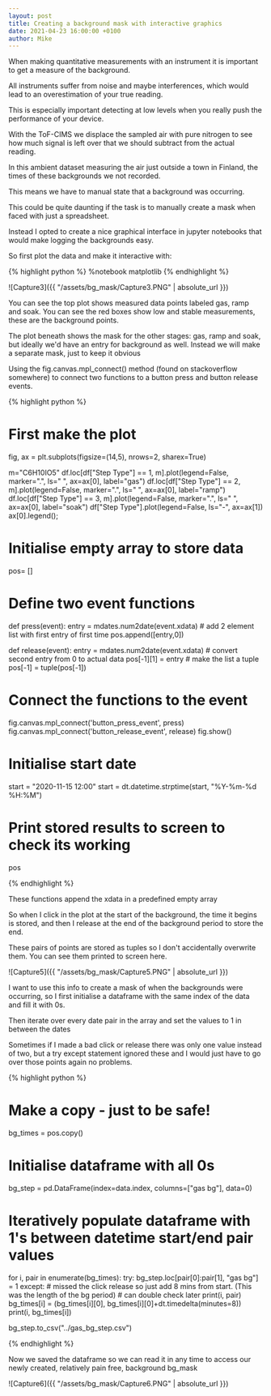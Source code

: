 ```yaml
---
layout: post
title: Creating a background mask with interactive graphics
date: 2021-04-23 16:00:00 +0100
author: Mike
---
```


When making quantitative measurements with an instrument it is important to get a measure of the background.

All instruments suffer from noise and maybe interferences, which would lead to an overestimation of your true reading.

This is especially important detecting at low levels when you really push the performance of your device.

With the ToF-CIMS we displace the sampled air with pure nitrogen to see how much signal is left over that we should subtract from the actual reading.

In this ambient dataset measuring the air just outside a town in Finland, the times of these backgrounds we not recorded.

This means we have to manual state that a background was occurring.

This could be quite daunting if the task is to manually create a mask when faced with just a spreadsheet.

Instead I opted to create a nice graphical interface in jupyter notebooks that would make logging the backgrounds easy.

So first plot the data and make it interactive with:

 {% highlight python %} %notebook matplotlib {% endhighlight %}

 ![Capture3]({{ "/assets/bg_mask/Capture3.PNG" | absolute_url }})

You can see the top plot shows measured data points labeled gas, ramp and soak. You can see the red boxes show low and stable measurements, these are the background points.

The plot beneath shows the mask for the other stages: gas, ramp and soak, but ideally we'd have an entry for background as well. Instead we will make a separate mask, just to keep it obvious

Using the fig.canvas.mpl_connect() method (found on stackoverflow somewhere) to connect two functions to a button press and button release events.

 {% highlight python %}

 # First make the plot
 fig, ax = plt.subplots(figsize=(14,5), nrows=2, sharex=True)

 m="C6H10IO5"
 df.loc[df["Step Type"] == 1, m].plot(legend=False,  marker=".", ls=" ", ax=ax[0], label="gas")
 df.loc[df["Step Type"] == 2, m].plot(legend=False,  marker=".", ls=" ", ax=ax[0], label="ramp")
 df.loc[df["Step Type"] == 3, m].plot(legend=False,  marker=".", ls=" ", ax=ax[0], label="soak")
 df["Step Type"].plot(legend=False,  ls="-", ax=ax[1])
 ax[0].legend();

 # Initialise empty array to store data
 pos= []

 # Define two event functions
 def press(event):
     entry = mdates.num2date(event.xdata)
     # add 2 element list with first entry of first time
     pos.append([entry,0])

 def release(event):
     entry = mdates.num2date(event.xdata)
     # convert second entry from 0 to actual data
     pos[-1][1] = entry
     # make the list a tuple
     pos[-1] = tuple(pos[-1])

 # Connect the functions to the event
 fig.canvas.mpl_connect('button_press_event', press)
 fig.canvas.mpl_connect('button_release_event', release)
 fig.show()

 # Initialise start date
 start = "2020-11-15 12:00"
 start = dt.datetime.strptime(start, "%Y-%m-%d %H:%M")

 # Print stored results to screen to check its working
 pos

{% endhighlight %}

These functions append the xdata in a predefined empty array

So when I click in the plot at the start of the background, the time it begins is stored, and then I release at the end of the background period to store the end.

These pairs of points are stored as tuples so I don't accidentally overwrite them. You can see them printed to screen here.

![Capture5]({{ "/assets/bg_mask/Capture5.PNG" | absolute_url }})

I want to use this info to create a mask of when the backgrounds were occurring, so I first initialise a dataframe with the same index of the data and fill it with 0s.

Then iterate over every date pair in the array and set the values to 1 in between the dates

Sometimes if I made a bad click or release there was only one value instead of two, but a try except statement ignored these and I would just have to go over those points again no problems.


{% highlight python %}

# Make a copy - just to be safe!
bg_times = pos.copy()

# Initialise dataframe with all 0s
bg_step = pd.DataFrame(index=data.index, columns=["gas bg"], data=0)

# Iteratively populate dataframe with 1's between datetime start/end pair values
for i, pair in enumerate(bg_times):
    try:
        bg_step.loc[pair[0]:pair[1], "gas bg"] = 1
    except:
        # missed the click release so just add 8 mins from start. (This was the length of the bg period)
        # can double check later
        print(i, pair)
        bg_times[i] = (bg_times[i][0],  bg_times[i][0]+dt.timedelta(minutes=8))
        print(i, bg_times[i])

bg_step.to_csv("../gas_bg_step.csv")

{% endhighlight %}

Now we saved the dataframe so we can read it in any time to access our newly created, relatively pain free, background bg_mask

![Capture6]({{ "/assets/bg_mask/Capture6.PNG" | absolute_url }})
